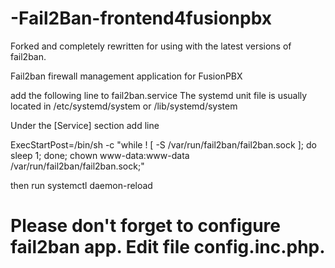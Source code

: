 # -Fail2Ban-frontend4fusionpbx

Forked and completely rewritten for using with the latest 
versions of fail2ban.

Fail2ban firewall management application for FusionPBX

add the following line to fail2ban.service
The systemd unit file is usually located in /etc/systemd/system
or /lib/systemd/system

Under the [Service] section add line

ExecStartPost=/bin/sh -c "while ! [ -S /var/run/fail2ban/fail2ban.sock ]; do sleep 1; done; chown www-data:www-data /var/run/fail2ban/fail2ban.sock;"

then run systemctl daemon-reload

# Please don't forget to configure fail2ban app. Edit file config.inc.php.
